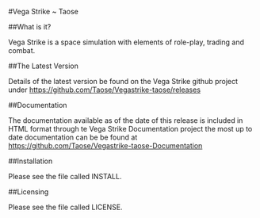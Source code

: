 #Vega Strike ~ Taose

##What is it?

Vega Strike is a space simulation with elements of role-play, trading 
and combat. 

##The Latest Version

Details of the latest version be found on the Vega Strike github project
under https://github.com/Taose/Vegastrike-taose/releases

##Documentation

The documentation available as of the date of this release is included 
in HTML format through te Vega Strike Documentation project the most 
up to date documentation can be be found at 
https://github.com/Taose/Vegastrike-taose-Documentation

##Installation

Please see the file called INSTALL. 

##Licensing

Please see the file called LICENSE.


